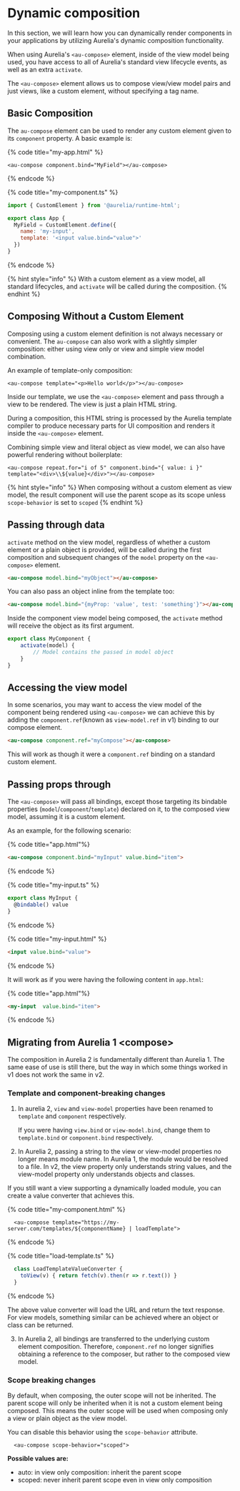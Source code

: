 # Dynamic composition

In this section, we will learn how you can dynamically render components in your applications by utilizing Aurelia's dynamic composition functionality.&#x20;

When using Aurelia's `<au-compose>` element, inside of the view model being used, you have access to all of Aurelia's standard view lifecycle events, as well as an extra `activate`.

The `<au-compose>` element allows us to compose view/view model pairs and just views, like a custom element, without specifying a tag name.

## Basic Composition

The `au-compose` element can be used to render any custom element given to its `component` property. A basic example is:

{% code title="my-app.html" %}
```markup
<au-compose component.bind="MyField"></au-compose>
```
{% endcode %}

{% code title="my-component.ts" %}
```javascript
import { CustomElement } from '@aurelia/runtime-html';

export class App {
  MyField = CustomElement.define({
    name: 'my-input',
    template: '<input value.bind="value">'
  })
}
```
{% endcode %}

{% hint style="info" %}
With a custom element as a view model, all standard lifecycles, and `activate` will be called during the composition.
{% endhint %}

## Composing Without a Custom Element

Composing using a custom element definition is not always necessary or convenient. The `au-compose` can also work with a slightly simpler composition: either using view only or view and simple view model combination.

An example of template-only composition:

```markup
<au-compose template="<p>Hello world</p>"></au-compose>
```

Inside our template, we use the `<au-compose>` element and pass through a view to be rendered. The view is just a plain HTML string.

During a composition, this HTML string is processed by the Aurelia template compiler to produce necessary parts for UI composition and renders it inside the `<au-compose>` element.

Combining simple view and literal object as view model, we can also have powerful rendering without boilerplate:

```markup
<au-compose repeat.for="i of 5" component.bind="{ value: i }" template="<div>\\${value}</div>"></au-compose>
```

{% hint style="info" %}
When composing without a custom element as view model, the result component will use the parent scope as its scope unless `scope-behavior` is set to `scoped`
{% endhint %}

## Passing through data

`activate` method on the view model, regardless of whether a custom element or a plain object is provided, will be called during the first composition and subsequent changes of the `model` property on the `<au-compose>` element.

```html
<au-compose model.bind="myObject"></au-compose>
```

You can also pass an object inline from the template too:

```html
<au-compose model.bind="{myProp: 'value', test: 'something'}"></au-compose>
```

Inside the component view model being composed, the `activate` method will receive the object as its first argument.

```typescript
export class MyComponent {
    activate(model) {
        // Model contains the passed in model object
    }
}
```

## Accessing the view model

In some scenarios, you may want to access the view model of the component being rendered using `<au-compose>` we can achieve this by adding the `component.ref`(known as `view-model.ref` in v1) binding to our compose element.

```html
<au-compose component.ref="myCompose"></au-compose>
```

This will work as though it were a `component.ref` binding on a standard custom element.

## Passing props through

The `<au-compose>` will pass all bindings, except those targeting its bindable properties (`model`/`component`/`template`) declared on it, to the composed view model, assuming it is a custom element.

As an example, for the following scenario:

{% code title="app.html"%}
```html
<au-compose component.bind="myInput" value.bind="item">
```
{% endcode %}

{% code title="my-input.ts" %}
```ts
export class MyInput {
  @bindable() value
}
```
{% endcode %}

{% code title="my-input.html" %}
```html
<input value.bind="value">
```
{% endcode %}

It will work as if you were having the following content in `app.html`:

{% code title="app.html"%}
```html
<my-input  value.bind="item">
```
{% endcode %}

## Migrating from Aurelia 1 \<compose>

The composition in Aurelia 2 is fundamentally different than Aurelia 1. The same ease of use is still there, but the way in which some things worked in v1 does not work the same in v2.

### Template and component-breaking changes

1. In aurelia 2, `view` and `view-model` properties have been renamed to `template` and `component` respectively.

    If you were having `view.bind` or `view-model.bind`, change them to `template.bind` or `component.bind` respectively.

2. In Aurelia 2, passing a string to the view or view-model properties no longer means module name. In Aurelia 1, the module would be resolved to a file. In v2, the view property only understands string values, and the view-model property only understands objects and classes.

If you still want a view supporting a dynamically loaded module, you can create a value converter that achieves this.

{% code title="my-component.html" %}
```markup
  <au-compose template="https://my-server.com/templates/${componentName} | loadTemplate">
```
{% endcode %}

{% code title="load-template.ts" %}
```javascript
  class LoadTemplateValueConverter {
    toView(v) { return fetch(v).then(r => r.text()) }
  }
```
{% endcode %}

The above value converter will load the URL and return the text response. For view models, something similar can be achieved where an object or class can be returned.

3. In Aurelia 2, all bindings are transferred to the underlying custom element composition. Therefore, `component.ref` no longer signifies obtaining a reference to the composer, but rather to the composed view model.
### Scope breaking changes

By default, when composing, the outer scope will not be inherited. The parent scope will only be inherited when it is not a custom element being composed. This means the outer scope will be used when composing only a view or plain object as the view model.

You can disable this behavior using the `scope-behavior` attribute.

```markup
  <au-compose scope-behavior="scoped">
```

**Possible values are:**

* auto: in view only composition: inherit the parent scope
* scoped: never inherit parent scope even in view only composition
